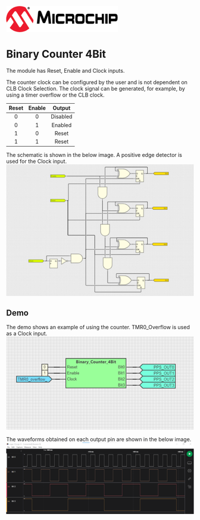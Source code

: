<!-- Please do not change this html logo with link -->

<a href="https://www.microchip.com" rel="nofollow"><img src="images/microchip.png" alt="MCHP" width="300"/></a>

# Binary Counter 4Bit

The module has Reset, Enable and Clock inputs.

The counter clock can be configured by the user and is not dependent on CLB Clock Selection. The clock signal can be generated, for example, by using a timer overflow or the CLB clock.

| **Reset** | **Enable** | **Output** |
|:---------:|:----------:|:----------:|
|     0     |      0     |  Disabled  |
|     0     |      1     |   Enabled  |
|     1     |      0     |    Reset   |
|     1     |      1     |    Reset   |

The schematic is shown in the below image. A positive edge detector is used for the Clock input.
<br><img src="images/binary_counter_4bit.png" width="600">

## Demo

The demo shows an example of using the counter. TMR0_Overflow is used as a Clock input.
<br><img src="images/binary_counter_4bit_demo.png" width="600">

 The waveforms obtained on each output pin are shown in the below image.
<br><img src="images/binary_counter_4bit_waveforms.png" width="600">